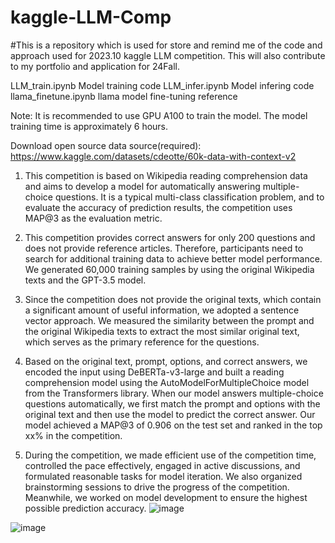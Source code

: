 # kaggle-LLM-Comp
#This is a repository which is used for store and remind me of the code and approach used for 2023.10 kaggle LLM competition. This will also contribute to my portfolio and application for 24Fall. 

LLM_train.ipynb  Model training code
LLM_infer.ipynb  Model infering code
llama_finetune.ipynb  llama model fine-tuning reference

Note: It is recommended to use GPU A100 to train the model. The model training time is approximately 6 hours.

Download open source data source(required):
https://www.kaggle.com/datasets/cdeotte/60k-data-with-context-v2

1. This competition is based on Wikipedia reading comprehension data and aims to develop a model for automatically answering multiple-choice questions. It is a typical multi-class classification problem, and to evaluate the accuracy of prediction results, the competition uses MAP@3 as the evaluation metric.

2. This competition provides correct answers for only 200 questions and does not provide reference articles. Therefore, participants need to search for additional training data to achieve better model performance. We generated 60,000 training samples by using the original Wikipedia texts and the GPT-3.5 model.

3. Since the competition does not provide the original texts, which contain a significant amount of useful information, we adopted a sentence vector approach. We measured the similarity between the prompt and the original Wikipedia texts to extract the most similar original text, which serves as the primary reference for the questions.

4. Based on the original text, prompt, options, and correct answers, we encoded the input using DeBERTa-v3-large and built a reading comprehension model using the AutoModelForMultipleChoice model from the Transformers library. When our model answers multiple-choice questions automatically, we first match the prompt and options with the original text and then use the model to predict the correct answer. Our model achieved a MAP@3 of 0.906 on the test set and ranked in the top xx% in the competition.

5. During the competition, we made efficient use of the competition time, controlled the pace effectively, engaged in active discussions, and formulated reasonable tasks for model iteration. We also organized brainstorming sessions to drive the progress of the competition. Meanwhile, we worked on model development to ensure the highest possible prediction accuracy.
![image](https://github.com/kaamava/kaggle-LLM-Comp/assets/106901273/cbe3ae98-8264-47ae-9b9f-b5dd80a45bf8)

![image](https://github.com/kaamava/kaggle-LLM-Comp/assets/106901273/fd97ba12-2b3a-4c08-bba6-8a3a385ccf65)
